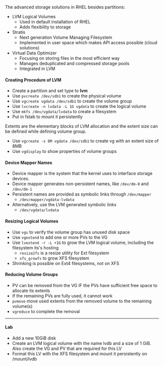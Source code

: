 
The advanced storage solutions in RHEL besides partitions:
- LVM Logical Volumes
	- Used in default installation of RHEL
	- Adds flexibility to storage 
- Stratis
	- Next generation Volume Managing Filesystem
	- Implemented in user space which makes API access possible (cloud solutions)
- Virtual Data Optimizer
	- Focusing on storing files in the most efficient way
	- Manages deduplicated and compressed storage pools
	- Integrated in LVM

#### Creating Procedure of LVM

- Create a partition and set type to **lvm**
- Use `pvcreate /dev/sdb1` to create the physical volume
- Use `vgcreate vgdata /dev/sdb1` to create the volume group
- Use `lvcreate -n lvdata -L 1G vgdata` to create the logical volume
- Use `mkfs /dev/vgdata/lvdata` to create a filesystem
- Put in fstab to mount it persistently

Extents are the elementary blocks of LVM allocation and the extent size can be defined while defining volume group.
- Use `vgcreate -s 8M vgdata /dev/sdb1` to create vg with an extent size of 8MB
- Use `vgdisplay` to show properties of volume groups

#### Device Mapper Names

- Device mapper is the system that the kernel uses to interface storage devices.
- Device mapper generates non-persistent names, like `/dev/dm-0` and `/dev/dm-1`
- Persistent names are provided as symbolic links through `/dev/mapper`
	- `/dev/mapper/vgdata-lvdata`
- Alternatively, use the LVM generated symbolic links
	- `/dev/vgdata/lvdata`

#### Resizing Logical Volumes

- Use `vgs` to verify the volume group has unused disk space
- Use `vgextend` to add one or more PVs to the VG
- Use `lvextend -r -L +1G` to grow the LVM logical volume, including the filesystem its's hosting
	- `resize2fs` is a resize utility for Ext filesystem
	- `xfs_growfs` to grow XFS filesystem
- Shrinking is possible on Ext4 filesystems, not on XFS

#### Reducing Volume Groups

- PV can be removed from the VG IF the PVs have sufficient free space to allocate its extents
- If the remaining PVs are fully used, it cannot work
- `pvmove` move used extents from the removed volume to the remaining volume(s)
- `vgreduce` to complete the removal

---

#### Lab

- Add a new 10GiB disk
- Create an LVM logical volume with the name lvdb and a size of 1 GiB. Also create the VG and PV that are required for this LV
- Format this LV with the XFS filesystem and mount it persistently on /mount/lvdb

